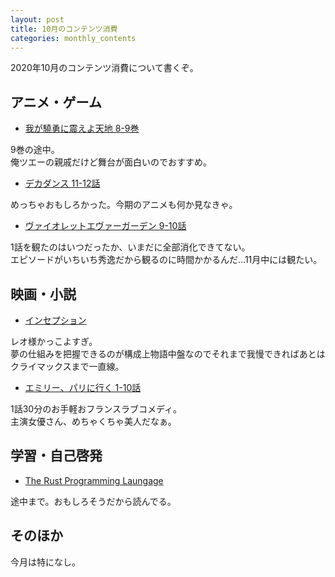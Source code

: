```yaml
---
layout: post
title: 10月のコンテンツ消費
categories: monthly_contents
---
```


2020年10月のコンテンツ消費について書くぞ。

## アニメ・ゲーム
- [我が驍勇に震えよ天地 8-9巻](https://www.amazon.co.jp/s/ref=as_li_ss_tl?k=%E6%88%91%E3%81%8C%E9%A9%8D%E5%8B%87%E3%81%AB%E3%81%B5%E3%82%8B%E3%81%88%E3%82%88%E5%A4%A9%E5%9C%B0&__mk_ja_JP=%E3%82%AB%E3%82%BF%E3%82%AB%E3%83%8A&crid=56QQII95TUUK&sprefix=%E6%88%91%E3%81%8C%E9%A9%8D%E5%8B%87%E3%81%AB,aps,283&ref=nb_sb_ss_i_1_5&linkCode=ll2&tag=ryo14a-22&linkId=955543bf4e1a8d3fdec49c283a1e0fa4&language=ja_JP)

9巻の途中。  
俺ツエーの親戚だけど舞台が面白いのでおすすめ。

- [デカダンス 11-12話](https://www.amazon.co.jp/ignition/dp/B08CRMC5F3/ref=sr_1_1?__mk_ja_JP=カタカナ&dchild=1&keywords=でかだんす&qid=1603796836&sr=8-1)

めっちゃおもしろかった。今期のアニメも何か見なきゃ。

- [ヴァイオレットエヴァーガーデン 9-10話](https://www.netflix.com/title/80182123?s=i&trkid=0)

1話を観たのはいつだったか、いまだに全部消化できてない。  
エピソードがいちいち秀逸だから観るのに時間かかるんだ...11月中には観たい。


## 映画・小説
- [インセプション](https://www.netflix.com/title/70131314?s=i&trkid=255824129)

レオ様かっこよすぎ。  
夢の仕組みを把握できるのが構成上物語中盤なのでそれまで我慢できればあとはクライマックスまで一直線。

- [エミリー、パリに行く 1-10話](https://www.netflix.com/title/81037371?s=i&trkid=255824129)

1話30分のお手軽おフランスラブコメディ。  
主演女優さん、めちゃくちゃ美人だなぁ。

## 学習・自己啓発
- [The Rust Programming Laungage](https://doc.rust-jp.rs/book-ja/title-page.html)

途中まで。おもしろそうだから読んでる。

## そのほか
今月は特になし。
